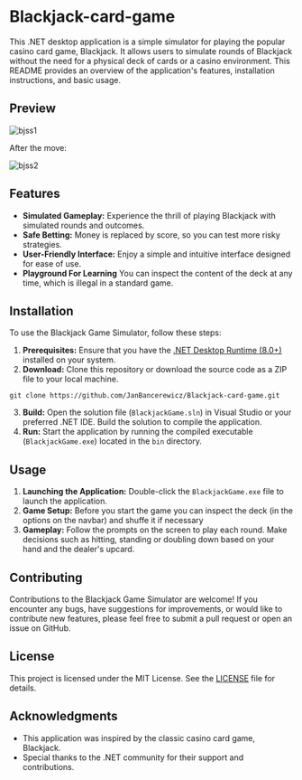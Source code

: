 # Blackjack-card-game

This .NET desktop application is a simple simulator for playing the popular casino card game, Blackjack. It allows users to simulate rounds of Blackjack without the need for a physical deck of cards or a casino environment. This README provides an overview of the application's features, installation instructions, and basic usage.

## Preview

![bjss1](https://github.com/JanBancerewicz/Blackjack-card-game/assets/79080628/367dc7aa-eedf-4357-b82f-954747308e8f)


After the move:

![bjss2](https://github.com/JanBancerewicz/Blackjack-card-game/assets/79080628/38deafa8-7d36-4177-986c-6b4b51a22ac8)


## Features

- **Simulated Gameplay:** Experience the thrill of playing Blackjack with simulated rounds and outcomes.
- **Safe Betting:** Money is replaced by score, so you can test more risky strategies. 
- **User-Friendly Interface:** Enjoy a simple and intuitive interface designed for ease of use.
- **Playground For Learning** You can inspect the content of the deck at any time, which is illegal in a standard game.

## Installation

To use the Blackjack Game Simulator, follow these steps:

1. **Prerequisites:** Ensure that you have the [.NET Desktop Runtime (8.0+)](https://dotnet.microsoft.com/en-us/download/dotnet) installed on your system.
2. **Download:** Clone this repository or download the source code as a ZIP file to your local machine.
```
git clone https://github.com/JanBancerewicz/Blackjack-card-game.git
```
3. **Build:** Open the solution file (`BlackjackGame.sln`) in Visual Studio or your preferred .NET IDE. Build the solution to compile the application.
4. **Run:** Start the application by running the compiled executable (`BlackjackGame.exe`) located in the `bin` directory.


## Usage

1. **Launching the Application:** Double-click the `BlackjackGame.exe` file to launch the application.
2. **Game Setup:** Before you start the game you can inspect the deck (in the options on the navbar) and shuffe it if necessary
3. **Gameplay:** Follow the prompts on the screen to play each round. Make decisions such as hitting, standing or doubling down based on your hand and the dealer's upcard.

## Contributing

Contributions to the Blackjack Game Simulator are welcome! If you encounter any bugs, have suggestions for improvements, or would like to contribute new features, please feel free to submit a pull request or open an issue on GitHub.

## License

This project is licensed under the MIT License. See the [LICENSE](LICENSE) file for details.

## Acknowledgments

- This application was inspired by the classic casino card game, Blackjack.
- Special thanks to the .NET community for their support and contributions.
